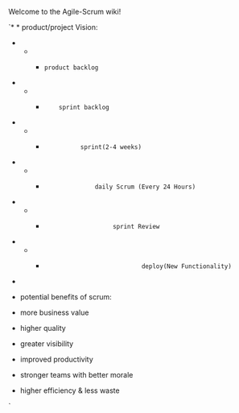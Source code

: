 Welcome to the Agile-Scrum wiki!

`* * product/project Vision:
* * *     product backlog
* * *         sprint backlog
* * *               sprint(2-4 weeks)
* * *                   daily Scrum (Every 24 Hours) 
* * *                        sprint Review
* * *                                deploy(New Functionality)

* 
* potential benefits of scrum:

* more business value
* higher quality
* greater visibility
* improved productivity 
* stronger teams with better morale
* higher efficiency & less waste


`
